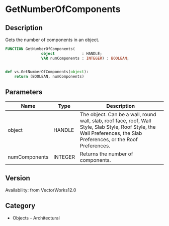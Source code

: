 # GetNumberOfComponents

## Description
Gets the number of components in an object.

```pascal
FUNCTION GetNumberOfComponents(
				object            : HANDLE;
				VAR numComponents : INTEGER) : BOOLEAN;
```

```python

def vs.GetNumberOfComponents(object):
    return (BOOLEAN, numComponents)
```

## Parameters
|Name|Type|Description|
|---|---|---|
|object|HANDLE|The object. Can be a wall, round wall, slab, roof face, roof, Wall Style, Slab Style, Roof Style, the Wall Preferences, the Slab Preferences, or the Roof Preferences.|
|numComponents|INTEGER|Returns the number of components.|

## Version
Availability: from VectorWorks12.0
## Category
* Objects - Architectural

